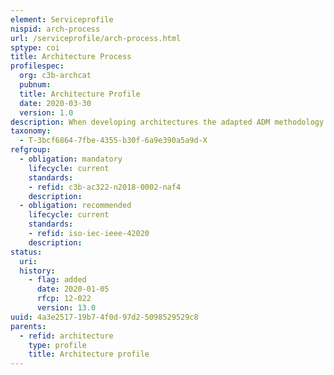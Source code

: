 ```yaml
---
element: Serviceprofile
nispid: arch-process
url: /serviceprofile/arch-process.html
sptype: coi
title: Architecture Process
profilespec:
  org: c3b-archcat
  pubnum: 
  title: Architecture Profile
  date: 2020-03-30
  version: 1.0
description: When developing architectures the adapted ADM methodology from TOGAF as described in NAF 4 chapter 2 should be followed. It is also recommended to be familiar with ISO 42020 as it covers aspect not included in NAF 4.
taxonomy:
  - T-3bcf6864-7fbe-4355-b30f-6a9e390a5a9d-X
refgroup:
  - obligation: mandatory
    lifecycle: current
    standards: 
    - refid: c3b-ac322-n2018-0002-naf4
    description: 
  - obligation: recommended
    lifecycle: current
    standards: 
    - refid: iso-iec-ieee-42020
    description: 
status:
  uri: 
  history: 
    - flag: added
      date: 2020-01-05
      rfcp: 12-022
      version: 13.0
uuid: 4a3e2517-19b7-4f0d-97d2-5098529529c8
parents:
  - refid: architecture
    type: profile
    title: Architecture profile
---
```

